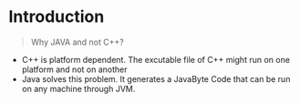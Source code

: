 # Introduction 

> Why JAVA and not C++?
- C++ is platform dependent. The excutable file of C++ might run on one platform and not on another
- Java solves this problem. It generates a JavaByte Code that can be run on any machine through JVM. 


